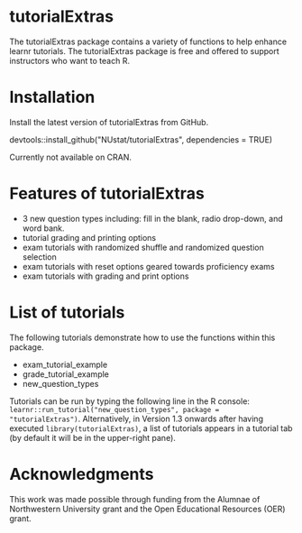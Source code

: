 
# tutorialExtras

The tutorialExtras package contains a variety of functions to help enhance learnr tutorials. The tutorialExtras package is free and offered to support instructors who want to teach R.

# Installation

Install the latest version of tutorialExtras from GitHub.

devtools::install_github("NUstat/tutorialExtras", dependencies = TRUE)

Currently not available on CRAN.


# Features of tutorialExtras

 - 3 new question types including: fill in the blank, radio drop-down, and word bank.
 - tutorial grading and printing options
 - exam tutorials with randomized shuffle and randomized question selection
 - exam tutorials with reset options geared towards proficiency exams
 - exam tutorials with grading and print options


# List of tutorials

The following tutorials demonstrate how to use the functions within this package.

- exam_tutorial_example
- grade_tutorial_example
- new_question_types

Tutorials can be run by typing the following line in the R console: `learnr::run_tutorial("new_question_types", package = "tutorialExtras")`. Alternatively, in Version 1.3 onwards after having executed `library(tutorialExtras)`, a list of tutorials appears in a tutorial tab (by default it will be in the upper-right pane).

# Acknowledgments

This work was made possible through funding from the Alumnae of Northwestern University grant and the Open Educational Resources (OER) grant.
